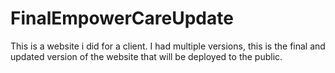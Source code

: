 # FinalEmpowerCareUpdate
This is a website i did for a client. I had multiple versions, this is the final and updated version of the website that will be deployed to the public.
